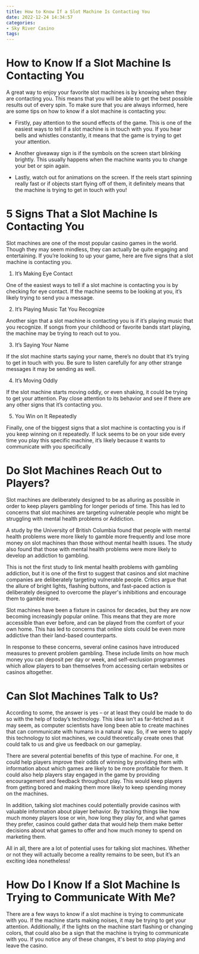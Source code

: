 ```yaml
---
title: How to Know If a Slot Machine Is Contacting You
date: 2022-12-24 14:34:57
categories:
- Sky River Casino
tags:
---
```



#  How to Know If a Slot Machine Is Contacting You

A great way to enjoy your favorite slot machines is by knowing when they are contacting you. This means that you will be able to get the best possible results out of every spin. To make sure that you are always informed, here are some tips on how to know if a slot machine is contacting you:

- Firstly, pay attention to the sound effects of the game. This is one of the easiest ways to tell if a slot machine is in touch with you. If you hear bells and whistles constantly, it means that the game is trying to get your attention.

- Another giveaway sign is if the symbols on the screen start blinking brightly. This usually happens when the machine wants you to change your bet or spin again.

- Lastly, watch out for animations on the screen. If the reels start spinning really fast or if objects start flying off of them, it definitely means that the machine is trying to get in touch with you!

#  5 Signs That a Slot Machine Is Contacting You

Slot machines are one of the most popular casino games in the world. Though they may seem mindless, they can actually be quite engaging and entertaining. If you’re looking to up your game, here are five signs that a slot machine is contacting you.

1. It’s Making Eye Contact

One of the easiest ways to tell if a slot machine is contacting you is by checking for eye contact. If the machine seems to be looking at you, it’s likely trying to send you a message.

2. It’s Playing Music Tat You Recognize

Another sign that a slot machine is contacting you is if it’s playing music that you recognize. If songs from your childhood or favorite bands start playing, the machine may be trying to reach out to you.

3. It’s Saying Your Name

If the slot machine starts saying your name, there’s no doubt that it’s trying to get in touch with you. Be sure to listen carefully for any other strange messages it may be sending as well.

4. It’s Moving Oddly

If the slot machine starts moving oddly, or even shaking, it could be trying to get your attention. Pay close attention to its behavior and see if there are any other signs that it’s contacting you.

5. You Win on It Repeatedly

Finally, one of the biggest signs that a slot machine is contacting you is if you keep winning on it repeatedly. If luck seems to be on your side every time you play this specific machine, it’s likely because it wants to communicate with you specifically

#  Do Slot Machines Reach Out to Players?

Slot machines are deliberately designed to be as alluring as possible in order to keep players gambling for longer periods of time. This has led to concerns that slot machines are targeting vulnerable people who might be struggling with mental health problems or Addiction.

A study by the University of British Columbia found that people with mental health problems were more likely to gamble more frequently and lose more money on slot machines than those without mental health issues. The study also found that those with mental health problems were more likely to develop an addiction to gambling.

This is not the first study to link mental health problems with gambling addiction, but it is one of the first to suggest that casinos and slot machine companies are deliberately targeting vulnerable people. Critics argue that the allure of bright lights, flashing buttons, and fast-paced action is deliberately designed to overcome the player's inhibitions and encourage them to gamble more.

Slot machines have been a fixture in casinos for decades, but they are now becoming increasingly popular online. This means that they are more accessible than ever before, and can be played from the comfort of your own home. This has led to concerns that online slots could be even more addictive than their land-based counterparts.

In response to these concerns, several online casinos have introduced measures to prevent problem gambling. These include limits on how much money you can deposit per day or week, and self-exclusion programmes which allow players to ban themselves from accessing certain websites or casinos altogether.

#  Can Slot Machines Talk to Us?

According to some, the answer is yes – or at least they could be made to do so with the help of today’s technology. This idea isn’t as far-fetched as it may seem, as computer scientists have long been able to create machines that can communicate with humans in a natural way. So, if we were to apply this technology to slot machines, we could theoretically create ones that could talk to us and give us feedback on our gameplay.

There are several potential benefits of this type of machine. For one, it could help players improve their odds of winning by providing them with information about which games are likely to be more profitable for them. It could also help players stay engaged in the game by providing encouragement and feedback throughout play. This would keep players from getting bored and making them more likely to keep spending money on the machines.

In addition, talking slot machines could potentially provide casinos with valuable information about player behavior. By tracking things like how much money players lose or win, how long they play for, and what games they prefer, casinos could gather data that would help them make better decisions about what games to offer and how much money to spend on marketing them.

All in all, there are a lot of potential uses for talking slot machines. Whether or not they will actually become a reality remains to be seen, but it’s an exciting idea nonetheless!

#  How Do I Know If a Slot Machine Is Trying to Communicate With Me?

There are a few ways to know if a slot machine is trying to communicate with you. If the machine starts making noises, it may be trying to get your attention. Additionally, if the lights on the machine start flashing or changing colors, that could also be a sign that the machine is trying to communicate with you. If you notice any of these changes, it's best to stop playing and leave the casino.